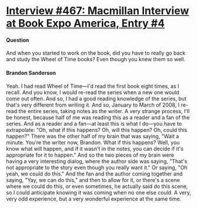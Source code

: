 # [Interview #467: Macmillan Interview at Book Expo America, Entry #4](https://www.theoryland.com/intvmain.php?i=467#4)

#### Question

And when you started to work on the book, did you have to really go back and study the Wheel of Time books? Even though you knew them so well.

#### Brandon Sanderson

Yeah. I had read Wheel of Time—I'd read the first book eight times, as I recall. And you know, I would re-read the series when a new one would come out often. And so, I had a good reading knowledge of the series, but that's very different from writing it. And so, January to March of 2008, I re-read the entire series, taking notes as the writer. A very strange process, I'll be honest, because half of me was reading this as a reader and a fan of the series. And as a reader and a fan—at least this is what I do—you have to extrapolate: "Oh, what if this happens? Oh, will this happen? Oh, could this happen?" There was the other half of my brain that was saying, "Wait a minute. You're the writer now, Brandon. What if this happens? Well, you know what will happen, and if it wasn't in the notes, you can decide if it's appropriate for it to happen." And so the two pieces of my brain were having a very interesting dialog, where the author side was saying, "That's not appropriate to the story even though you really want it." Or saying, "Oh yeah, we could do this." And the fan and the author coming together and saying, "Yay, we can do this," and then to allow for it, or there's a scene where we could do this, or even sometimes, he actually said do this scene, so I could anticipate knowing it was coming when no one else could. A very, very odd experience, but a very wonderful experience at the same time.

